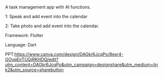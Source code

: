 A task management app with AI functions.


1: Speak and add event into the calendar


2: Take photo and add event into the calendar.


Framework: Flutter


Language: Dart



PPT:https://www.canva.com/design/DAGkr6JcqPo/8esr4-GOvpEirTUQjRKHDQ/edit?utm_content=DAGkr6JcqPo&utm_campaign=designshare&utm_medium=link2&utm_source=sharebutton
